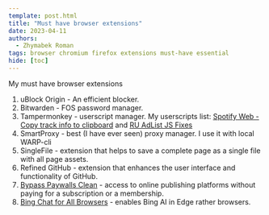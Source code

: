 ```yaml
---
template: post.html
title: "Must have browser extensions"
date: 2023-04-11
authors:
  - Zhymabek Roman
tags: browser chromium firefox extensions must-have essential
hide: [toc]
---
```


My must have browser extensions

<!--more-->

1. uBlock Origin - An efficient blocker.
2. Bitwarden - FOS password manager.
3. Tampermonkey - userscript manager. My userscripts list: [Spotify Web - Copy track info to clipboard](https://greasyfork.org/scripts/36788-spotify-web-copy-track-info-to-clipboard/code/Spotify%20Web%20-%20Copy%20track%20info%20to%20clipboard.user.js) and [RU AdList JS Fixes](https://greasyfork.org/scripts/19993-ru-adlist-js-fixes/code/RU%20AdList%20JS%20Fixes.user.js)
4. SmartProxy - best (I have ever seen) proxy manager. I use it with local WARP-cli
5. SingleFile - extension that helps to save a complete page as a single file with all page assets.
6. Refined GitHub - extension that enhances the user interface and functionality of GitHub.
7. [Bypass Paywalls Clean](https://gitlab.com/magnolia1234/bypass-paywalls-chrome-clean/) - access to online publishing platforms without paying for a subscription or a membership.
8. [Bing Chat for All Browsers](https://github.com/anaclumos/bing-chat-for-all-browsers) - enables Bing AI in Edge rather browsers.

